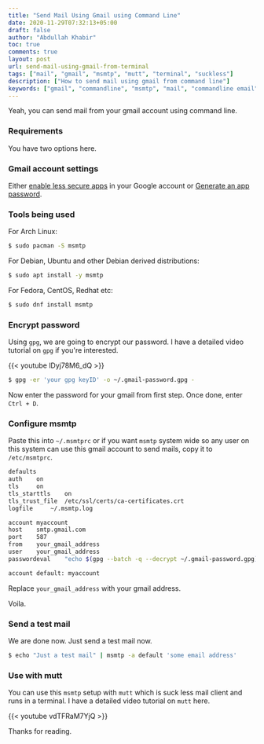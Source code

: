 ```yaml
---
title: "Send Mail Using Gmail using Command Line"
date: 2020-11-29T07:32:13+05:00
draft: false
author: "Abdullah Khabir"
toc: true
comments: true
layout: post
url: send-mail-using-gmail-from-terminal
tags: ["mail", "gmail", "msmtp", "mutt", "terminal", "suckless"]
description: ["How to send mail using gmail from command line"]
keywords: ["gmail", "commandline", "msmtp", "mail", "commandline email", "send gmail from command line linux", "sendmail", "sendmail linux", "ssmtp", "unable to send mail from linux command line", "send email from command line", "linux send mail from command line using smtp server", "how to send mail from linux server to gmail", "mailx specify smtp server", "linux ssmtp", "missing nss-config-dir variable.", "ssmtp: cannot open mail:25", "linux mail command set server", "linux command line send email specify smtp", "send gmail from command line windows", "ssmtp", "shell script to send email automatically", "mail shell", "mail function bash", "sendmail in a script", "send mail from shell script with attachment", "shell script to send email with html body", "sendmail.mc location", "linux sendmail google smtp", "ubuntu sendmail smart host", "configure sendmail to use smtp relay", "makemap command not found", "configure sendmail to send mail to internet", "bash mail to gmail", "sendmail in single line", "ssmtp subject line", "sendmail command line subject", "sendmail g suite", "unable to send mail from linux command line", "linux mail command", "send email from command line mac", "mail command not found", "linux sendmail configuration", "mail command in unix example with attachment", "sendmail from address", "sendmail subject", "sendmail not working", "sendmail: cannot open mail:25", "mail command in ubuntu", "ssmtp: invalid response smtp server", "ssmtp: authorization failed", "ssmtp ubuntu", "ssmtp timeout" ]
---
```


Yeah, you can send mail from your gmail account using command line.

### Requirements

You have two options here.

### Gmail account settings

Either [enable less secure apps](https://myaccount.google.com/lesssecureapps) in your Google account or [Generate an app password](https://myaccount.google.com/apppasswords).

### Tools being used

For Arch Linux:

```bash
$ sudo pacman -S msmtp 
```

For Debian, Ubuntu and other Debian derived distributions:

```bash
$ sudo apt install -y msmtp
```

For Fedora, CentOS, Redhat etc:

```bash
$ sudo dnf install msmtp
```

### Encrypt password

Using `gpg`, we are going to encrypt our password. I have a detailed video tutorial on `gpg` if you're interested.

{{< youtube lDyj78M6_dQ >}}


```bash
$ gpg -er 'your gpg keyID' -o ~/.gmail-password.gpg -
```

Now enter the password for your gmail from first step. Once done, enter `Ctrl + D`.

### Configure msmtp

Paste this into `~/.msmtprc` or if you want `msmtp` system wide so any user on this system can use this gmail account to send mails, copy it to `/etc/msmtprc`.

```bash
defaults
auth    on
tls     on
tls_starttls    on
tls_trust_file  /etc/ssl/certs/ca-certificates.crt
logfile     ~/.msmtp.log

account myaccount
host    smtp.gmail.com
port    587
from    your_gmail_address
user    your_gmail_address
passwordeval    "echo $(gpg --batch -q --decrypt ~/.gmail-password.gpg)"

account default: myaccount
```

Replace `your_gmail_address` with your gmail address.

Voila.

### Send a test mail

We are done now. Just send a test mail now.

```bash
$ echo "Just a test mail" | msmtp -a default 'some email address'
```

### Use with mutt

You can use this `msmtp` setup with `mutt` which is suck less mail client and runs in a terminal.
I have a detailed video tutorial on `mutt` here.

{{< youtube vdTFRaM7YjQ >}}


Thanks for reading.


